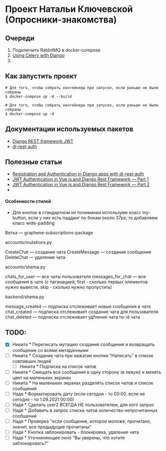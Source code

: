 # Проект Натальи Ключевской (Опросники-знакомства)

## Очереди

1. Подключить RabbitMQ в docker-compose
2. [Using Celery with Django](https://docs.celeryproject.org/en/stable/django/first-steps-with-django.html)
3.

## Как запустить проект

```
# Для того, чтобы собрать контейнеры при запуске, если раньше не были собраны
$ docker-compose up -d --build

# Для того, чтобы собрать контейнеры при запуске, если раньше не были собраны
$ docker-compose up -d
```

## Документации используемых пакетов

- [Django REST framework JWT](https://jpadilla.github.io/django-rest-framework-jwt)
- [dj-rest-auth](https://dj-rest-auth.readthedocs.io/en/latest/introduction.html)

## Полезные статьи

- [Registration and Authentication in Django apps with dj-rest-auth](https://www.rootstrap.com/blog/registration-and-authentication-in-django-apps-with-dj-rest-auth/)
- [JWT Authentication in Vue.js and Django Rest Framework — Part 1](https://hackernoon.com/jwt-authentication-in-vue-js-and-django-rest-framework-part-1-c40c5c0d4f6e)
- [JWT Authentication in Vue.js and Django Rest Framework — Part 2](https://medium.com/hackernoon/jwt-authentication-in-vue-js-and-django-rest-framework-part-2-788f0ad53ad5)
-

#### Особенности стилей

- Для кнопок в стандартном их понимании используем класс my-button, если у них есть паддинг по бокам около 37px, то добавляем класс wide-padding

Ветка — graphene-subscriptions-package

accounts/mutations.py

CreateChat — создание чата
CreateMessage — создание сообщение
DeleteChat — удаление чата

accounts/shema.py

chats_for_user — все чаты пользователя
messages_for_chat — все сообщения в чате (с пагинацией, first - сколько первых элементов нужно вывести, skip - сколько нужно пропустить)

backend/shema.py

message_created — подписка отслеживает новые сообщения в чате
chat_created — подписка отслеживает создание чата для пользователя
chat_deleted — подписка отслеживает удfление чата по id чата

## TODO:

- [x] Никита \* Переписать мутацию создания сообщения и возвращать сообщение со всеми метаданными
- [ ] Никита \* Создание чата при нажатии кнопки "Написать" в списке совпавших людей
  - [ ] Никита \* Подписка на список чатов
- [ ] Никита \* Смещать все сообщения в одну сторону (в левую) и менять цвет на маленьких экранах
- [ ] Никита \* На маленьких экранах разделять список чатов и список сообщений
- [ ] Надя \* Форматировать дату (если сегодня - то 00:00, если не сегодня - то 1.09.2021 00:00)
- [ ] Надя \* Сделать user2 ВСЕГДА НЕ пользователем, для кого запрос
- [ ] Надя \* Добавить в запрос списка чатов количество непрочитанных сообщений
- [ ] Надя \* Проверка "если сообщение, которое моложе, прочитано, значит, все предыдущие прочитаны"
- [ ] Надя \* Кнопка заблокировать - блокировка, удаление чата
- [ ] Надя \* Уточненяющее окно "Вы уверены, что хотите заблокировать?"
